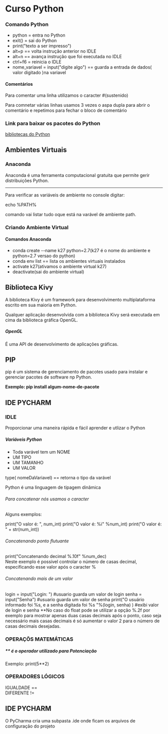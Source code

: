 <h1>Curso Python</h1>

<h3>Comando Python</h3>
<ul>
	<li>python = entra no Python</li>
	<li>exit() = sai do Python</li>
	<li>print("texto a ser impresso")</li>
	<li>alt+p == volta instrução anterior no IDLE</li>
	<li>alt+n == avança instrução que foi executada no IDLE</li>
	<li>ctrl+f6 = reinicia o IDLE</li>
	<li>nome_variavel = input("digite algo") == guarda a entrada de dados( valor digitado )na variavel </li>
</ul>
<h4>Comentários</h4>
<p>Para comentar uma linha utilizamos o caracter #(sustenido)</p>
<p>Para comnetar várias linhas usamos 3 vezes o aspa dupla para abrir o comentário e repetimos para fechar o bloco de comentário</p>
<h3>Link para baixar os pacotes do Python</h3>
<a href='https://www.lfd.uci.edu/~gohlke/pythonlibs'>bibliotecas do Python</a>
<h2>Ambientes Virtuais</h2>
<h3>Anaconda</h3>
<p>Anaconda é uma ferramenta computacional gratuita que permite gerir distribuições Python.</p>
<hr>

Para verificar as variáveis de ambiente no console digitar:

echo %PATH%

comando vai listar tudo oque está na varável de ambiente path.

<h3>Criando Ambiente Virtual</h3>

<h4>Comandos Anaconda </h4>
<ul>
	<li>conda create --name k27 python=2.7(k27 é o nome do ambiente e python=2.7 versao do python)</li>
	<li>conda env list == lista os ambientes virtuais instalados</li>
	<li>activate k27(ativamos o ambiente virtual k27)</li>
	<li>deactivate(sai do ambiente virtual)</li>
</ul>

<h2>Biblioteca Kivy</h2>
<p>A biblioteca Kivy é um framework para desenvolvimento multiplataforma escrito em sua maioria em Python.</p>
<p>Qualquer aplicação desenvolvida com a biblioteca Kivy será executada em cima da biblioteca gráfica OpenGL.</p>
<h5>OpenGL</h5>
<p>É uma API de desenvolvimento de aplicações gráficas.</p>

<h2>PIP</h2>
<p>pip é um sistema de gerenciamento de pacotes usado para instalar e gerenciar pacotes de software np Python.</p>
<p><strong>Exemplo: pip install algum-nome-de-pacote</strong></p>
<h2>IDE PYCHARM</h2>
<p> </p>
<h3>IDLE</h3>
<p>Proporcionar uma maneira rápida e fácil aprender e utlizar o Python</p>

<h5>Variáveis Python</h5>
<ul>
	<li>Toda varável tem um NOME</li>
	<li>UM TIPO</li>
	<li>UM TAMANHO</li>
	<li>UM VALOR</li>
</ul>
<p> type( nomeDaVariavel) == retorna o tipo da varável</p>
<p>Python é uma linguagem de tipagem dinâmica</p>
<h6>Para concatenar nós usamos o caracter</h6>
<p>Alguns exemplos:<br></p>
print("O valor é: ", num_int)
print("O valor é: %i" %num_int)
print("O valor é: " + str(num_int))

<h6>Concatenando ponto flutuante</h6>
print("Concatenando decimal %.10f" %num_dec)<br>
Neste exemplo é possível controlar o número de casas decimal, especificando esse valor após o caracter %
<h6>Concatenando mais de um valor</h6>
login = input("Login: ") #usuario guarda um valor de login
senha = input("Senha")	  #usuario guarda um valor de senha
print("O usuário informado foi %s, e a senha digitada foi %s "%(login, senha) ) #exibi valor de login e senha
**No caso do float pode se utilizar a opção %.2f por exemplo para mostrar apenas duas casas decimais após o ponto, caso seja necessário mais casas decimais é só aumentar o valor 2 para o número de casas decimais desejadas.
<h3>OPERAÇÕS MATEMÁTICAS</h3>
<h5>** é o operador utilizado para Potenciação</h5>
Exemplo: print(5**2)
<H3>OPERADORES LÓGICOS</H3>
IGUALDADE ==<br>
DIFERENTE !=<br>

<h2>IDE PYCHARM</h2>
<p>O PyCharma cria uma subpasta .ide onde ficam os arquivos de configuração do projeto</p>









